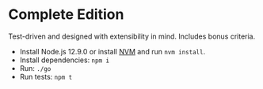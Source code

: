 # Complete Edition

Test-driven and designed with extensibility in mind. Includes bonus criteria.

-   Install Node.js 12.9.0 or install [NVM](https://github.com/nvm-sh/nvm) and run `nvm install`.
-   Install dependencies: `npm i`
-   Run: `./go`
-   Run tests: `npm t`
